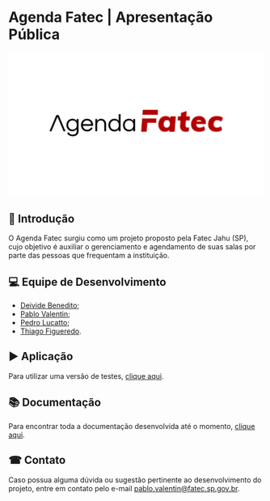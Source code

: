 # Agenda Fatec | Apresentação Pública

<img src="./Assets/Logo.png" alt="Logo"/>

## 📖 Introdução

O Agenda Fatec surgiu como um projeto proposto pela Fatec Jahu (SP), cujo objetivo é auxiliar o gerenciamento e agendamento de suas salas por parte das pessoas que frequentam a instituição.

## 💻 Equipe de Desenvolvimento

- [Deivide Benedito](https://github.com/DeivideBS);
- [Pablo Valentin](https://github.com/PabloValentin94);
- [Pedro Lucatto](https://github.com/Pedro-Lucatto);
- [Thiago Figueredo](https://github.com/thiagofjau).

## ▶ Aplicação

Para utilizar uma versão de testes, [clique aqui](https://agenda-fatec.infinityfreeapp.com).

## 📚 Documentação

Para encontrar toda a documentação desenvolvida até o momento, [clique aqui](https://github.com/Agenda-Fatec/Documentos).

## ☎ Contato

Caso possua alguma dúvida ou sugestão pertinente ao desenvolvimento do projeto, entre em contato pelo e-mail [pablo.valentin@fatec.sp.gov.br](mailto:pablo.valentin@fatec.sp.gov.br).